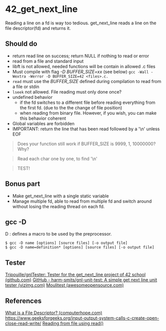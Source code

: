 # 42_get_next_line

Reading a line on a fd is way too tedious. 
get_next_line reads a line on the file descriptor(fd) and returns it.

## Should do 
- return read line on success; return NULL if nothing to read or error
- read from a file and standard input
- libft is not allowed, needed functions will be contain in allowed .c files
- Must compile with flag *-D BUFFER_SIZE=xx* (see below)
`gcc -Wall -Wextra -Werror -D BUFFER_SIZE=42 <files>.c.`
- `read` must use the *BUFFER_SIZE* defined during compilation to read from a file or stdin
- `lseek` not allowed. File reading must only done once? 
- undefined behavior 
	- if the fd switches to a different file before reading everything from the first fd. (due to the the change of file position)
	- when reading from binary file. However, if you wish, you can make this behavior coherent
- Global variables are forbidden
- IMPORTANT: return the line that has been read followed by a '\n' unless EOF

> Does your function still work if BUFFER_SIZE is 9999, 1, 10000000? Why?

> Read each char one by one, to find '\n'

> TEST!

## Bonus part
- Make get_next_line with a single static variable
- Manage multiple fd, able to read from multiple fd and switch around without losing the reading thread on each fd.
## gcc -D
D : defines a macro to be used by the preprocessor.
```
$ gcc -D name [options] [source files] [-o output file]  
$ gcc -D name=definition* [options] [source files] [-o output file]
```

## Tester
[Tripouille/gnlTester: Tester for the get_next_line project of 42 school (github.com)](https://github.com/Tripouille/gnlTester)
[GitHub - harm-smits/gnl-unit-test: A simple get next line unit tester (yizimg.com)](http://phoenix.yizimg.com/harm-smits/gnl-unit-test)
[Moulitest (awesomeopensource.com)](https://awesomeopensource.com/project/yyang42/moulitest)

## References
[What is a File Descriptor? (computerhope.com)](https://www.computerhope.com/jargon/f/file-descriptor.htm)
https://www.geeksforgeeks.org/input-output-system-calls-c-create-open-close-read-write/
[Reading from file using read()](https://stackoverflow.com/questions/19769542/reading-from-file-using-read-function)
